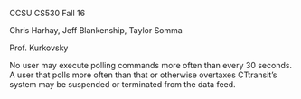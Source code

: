 CCSU CS530 Fall 16

Chris Harhay, Jeff Blankenship, Taylor Somma

Prof. Kurkovsky

No user may execute polling commands more often than every 30 seconds. A user that polls more often than that or otherwise overtaxes CTtransit’s system may be suspended or terminated from the data feed.

